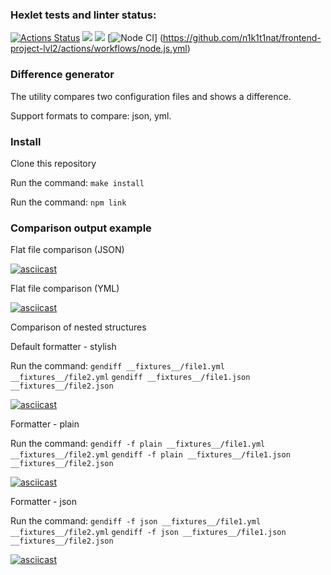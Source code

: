 ### Hexlet tests and linter status:
[![Actions Status](https://github.com/n1k1t1nat/frontend-project-lvl2/workflows/hexlet-check/badge.svg)](https://github.com/n1k1t1nat/frontend-project-lvl2/actions)
<a href="https://codeclimate.com/github/n1k1t1nat/frontend-project-lvl2/maintainability"><img src="https://api.codeclimate.com/v1/badges/5ead30c3d9d31b8516b3/maintainability" /></a>
<a href="https://codeclimate.com/github/n1k1t1nat/frontend-project-lvl2/test_coverage"><img src="https://api.codeclimate.com/v1/badges/5ead30c3d9d31b8516b3/test_coverage" /></a>
[![Node CI](https://github.com/n1k1t1nat/frontend-project-lvl2/actions/workflows/node.js.yml/badge.svg)]
(https://github.com/n1k1t1nat/frontend-project-lvl2/actions/workflows/node.js.yml)

### Difference generator

The utility compares two configuration files and shows a difference. 

Support formats to compare: json, yml.



### Install

Clone this repository

Run the command: `make install`

Run the command: `npm link`

### Comparison output example

Flat file comparison (JSON) 

[![asciicast](https://asciinema.org/a/PkoOKkVbkSSZBKotLEWGNy7cs.svg)](https://asciinema.org/a/PkoOKkVbkSSZBKotLEWGNy7cs)

Flat file comparison (YML)

[![asciicast](https://asciinema.org/a/bKT5y6suXPiwxej7TB84f9Xrh.svg)](https://asciinema.org/a/bKT5y6suXPiwxej7TB84f9Xrh)

Comparison of nested structures

Default formatter - stylish

Run the command: 
`gendiff __fixtures__/file1.yml __fixtures__/file2.yml` 
`gendiff __fixtures__/file1.json __fixtures__/file2.json`

[![asciicast](https://asciinema.org/a/jM5vlgf0NYp8Hn7vT6IfG2oSd.svg)](https://asciinema.org/a/jM5vlgf0NYp8Hn7vT6IfG2oSd)

Formatter - plain

Run the command: 
`gendiff -f plain __fixtures__/file1.yml __fixtures__/file2.yml` 
`gendiff -f plain __fixtures__/file1.json __fixtures__/file2.json`

[![asciicast](https://asciinema.org/a/J5IVs71KxSM1rpeGlKyiIcm79.svg)](https://asciinema.org/a/J5IVs71KxSM1rpeGlKyiIcm79)

Formatter - json

Run the command: 
`gendiff -f json __fixtures__/file1.yml __fixtures__/file2.yml` 
`gendiff -f json __fixtures__/file1.json __fixtures__/file2.json`

[![asciicast](https://asciinema.org/a/t7lbbrrOKKQp3QOJlYLXANa7x.svg)](https://asciinema.org/a/t7lbbrrOKKQp3QOJlYLXANa7x)
